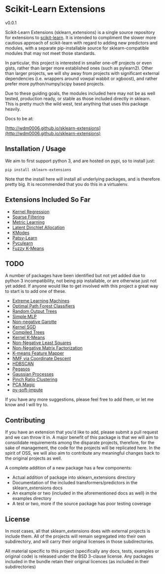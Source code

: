 Scikit-Learn Extensions
=======================

v0.0.1

Scikit-Learn Extensions (sklearn_extensions) is a single source repository for extensions to [scikit-learn](https://github.com/sklearn/sklearn). It is intended
to compliment the slower more cautious approach of scikit-learn with regard to adding new predictors and modules, with a 
separate pip-installable source for sklearn-compatible modules that may not meet those standards. 

In particular, this project is interested in smaller one-off projects or even gists, rather than larger more established ones (such as pylearn2).
Other than larger projects, we will shy away from projects with significant external dependencies (i.e. wrappers around 
vowpal wabbit or xgboost), and rather prefer more python/numpy/scipy based projects. 

Due to these guiding goals, the modules included here may not be as well tested, production ready, or stable as those included 
directly in sklearn.  This is pretty much the wild west, test anything that uses this package heavily.

Docs to be at: 

[http://wdm0006.github.io/sklearn-extensions](http://wdm0006.github.io/sklearn-extensions)

Installation / Usage
--------------------

We aim to first support python 3, and are hosted on pypi, so to install just:
 
    pip install sklearn-extensions

Note that the install here will install all underlying packages, and is therefore pretty big.  It is recommended that 
you do this in a virtualenv.

Extensions Included So Far
--------------------------

 * [Kernel Regression](https://github.com/jmetzen/kernel_regression)
 * [Sparse Filtering](https://github.com/jmetzen/sparse-filtering)
 * [Metric Learning](https://github.com/all-umass/metric-learn.git)
 * [Latent Dirichlet Allocation](https://github.com/ariddell/lda)
 * [KModes](https://github.com/nicodv/kmodes)
 * [Patsy-Learn](https://github.com/amueller/patsylearn)
 * [Pyculearn](https://github.com/predikto/pyculearn)
 * [Fuzzy K-Means](https://gist.github.com/mblondel/1451300)
 
TODO
----

A number of packages have been identified but not yet added due to python 3 incompatibility, not being
pip installable, or are otherwise just not yet added. If anyone would like to get involved with this project
a great way to start is to add one of these.

 * [Extreme Learning Machines](https://github.com/dclambert/Python-ELM)
 * [Optimal Path Forest Classifiers](https://github.com/LibOPF/LibOPF)
 * [Random Output Trees](https://github.com/arjoly/random-output-trees)
 * [Simple MLP](https://gist.github.com/amueller/2061456)
 * [Non-negative Garotte](https://gist.github.com/agramfort/2351057)
 * [Kernel SGD](https://gist.github.com/mblondel/2573392)
 * [Compiled Trees](https://github.com/ajtulloch/sklearn-compiledtrees/)
 * [Kernel K-Means](https://gist.github.com/mblondel/6230787)
 * [Non-Negative Least Squares](https://gist.github.com/mblondel/4421380)
 * [Non-Negative Matrix Factorization](https://gist.github.com/omangin/8801846)
 * [K-means Feature Mapper](https://gist.github.com/larsmans/5996074)
 * [NMF via Coordinate Descent](https://gist.github.com/mblondel/09648344984565f9477a)
 * [HDBSCAN](https://github.com/lmcinnes/hdbscan)
 * [Pegasos](https://github.com/ejlb/pegasos)
 * [Gaussian Processes](https://github.com/jmetzen/skgp)
 * [Pinch Ratio Clustering](https://github.com/rsbowman/sklearn-prc)
 * [PCA Magic](https://github.com/allentran/pca-magic)
 * [py-soft-impute](https://github.com/travisbrady/py-soft-impute)
 
If you have any more suggestions, please feel free to add them, or let me know and I will try to. 

Contributing
------------

If you have an extension that you'd like to add, please submit a pull request and we can throw it in.  A major benefit of
this package is that we will aim to consolidate requirements among the disparate projects, therefore, for the sake of 
management, the code for the projects will be replicated here. In the spirit of OSS, we will also aim to contribute any
meaningful changes back to the original projects as well.

A complete addition of a new package has a few components:

 * Actual addition of package into sklearn\_extensions directory
 * Documentation of the included transformers/predictors in the sklearn\_extensions docs
 * An example or two (included in the aforementioned docs as well) in the examples directory
 * A test or two, more if the source package has poor testing coverage

License
-------

In most cases, all that sklearn\_extensions does with external projects is include them. All of the projects will remain
segregated into their own subdirectory, and will carry their original licenses in those subdirectories.

All material specific to this project (specifically any docs, tests, examples or original code) is released under the 
BSD 3-clause license. Any packages included in the bundle retain their original licences (as included in their subdirectories)